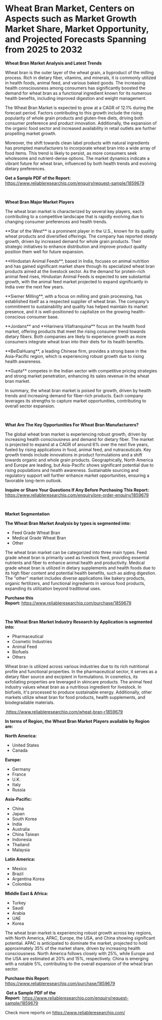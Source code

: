 <p><h1>Wheat Bran Market, Centers on Aspects such as Market Growth Market Share, Market Opportunity, and Projected Forecasts Spanning from 2025 to 2032</h1></p><p><strong>Wheat Bran Market Analysis and Latest Trends</strong></p>
<p><p>Wheat bran is the outer layer of the wheat grain, a byproduct of the milling process. Rich in dietary fiber, vitamins, and minerals, it is commonly utilized in health foods, animal feed, and various baked goods. The increasing health consciousness among consumers has significantly boosted the demand for wheat bran as a functional ingredient known for its numerous health benefits, including improved digestion and weight management.</p><p>The Wheat Bran Market is expected to grow at a CAGR of 12.1% during the forecast period. Factors contributing to this growth include the rising popularity of whole grain products and gluten-free diets, driving both consumer preference and product innovation. Additionally, the expansion of the organic food sector and increased availability in retail outlets are further propelling market growth.</p><p>Moreover, the shift towards clean label products with natural ingredients has prompted manufacturers to incorporate wheat bran into a wide array of food items. This trend is likely to persist, as more consumers seek wholesome and nutrient-dense options. The market dynamics indicate a vibrant future for wheat bran, influenced by both health trends and evolving dietary preferences.</p></p>
<p><strong>Get a Sample PDF of the Report:&nbsp;</strong> <a href="https://www.reliableresearchiq.com/enquiry/request-sample/1859679?utm_campaign=2442&utm_medium=2&utm_source=Github&utm_content=ia&utm_term=14022025&utm_id=wheat-bran">https://www.reliableresearchiq.com/enquiry/request-sample/1859679</a></p>
<p>&nbsp;</p>
<p><strong>Wheat Bran Major Market Players</strong></p>
<p><p>The wheat bran market is characterized by several key players, each contributing to a competitive landscape that is rapidly evolving due to changing consumer preferences and health trends. </p><p>**Star of the West** is a prominent player in the U.S., known for its quality wheat products and diversified offerings. The company has reported steady growth, driven by increased demand for whole grain products. Their strategic initiatives to enhance distribution and improve product quality position them well for future expansion.</p><p>**Hindustan Animal Feeds**, based in India, focuses on animal nutrition and has gained significant market share through its specialized wheat bran products aimed at the livestock sector. As the demand for protein-rich animal feed rises, Hindustan Animal Feeds is expected to see substantial growth, with the animal feed market projected to expand significantly in India over the next few years.</p><p>**Siemer Milling**, with a focus on milling and grain processing, has established itself as a respected supplier of wheat bran. The company's commitment to sustainability and quality has helped maintain its market presence, and it is well-positioned to capitalize on the growing health-conscious consumer base.</p><p>**Jordans** and **Harinera Vilafranquina** focus on the health food market, offering products that meet the rising consumer trend towards dietary fibers. Both companies are likely to experience growth as more consumers integrate wheat bran into their diets for its health benefits.</p><p>**BeiDaHuang**, a leading Chinese firm, provides a strong base in the Asia-Pacific region, which is experiencing robust growth due to rising health awareness.</p><p>**Gupta** competes in the Indian sector with competitive pricing strategies and strong market penetration, enhancing its sales revenue in the wheat bran market.</p><p>In summary, the wheat bran market is poised for growth, driven by health trends and increasing demand for fiber-rich products. Each company leverages its strengths to capture market opportunities, contributing to overall sector expansion.</p></p>
<p>&nbsp;</p>
<p><strong>What Are The Key Opportunities For Wheat Bran Manufacturers?</strong></p>
<p><p>The global wheat bran market is experiencing robust growth, driven by increasing health consciousness and demand for dietary fiber. The market is projected to expand at a CAGR of around 6% over the next five years, fueled by rising applications in food, animal feed, and nutraceuticals. Key growth trends include innovations in product formulations and a shift towards organic and whole grain products. Geographically, North America and Europe are leading, but Asia-Pacific shows significant potential due to rising populations and health awareness. Sustainable sourcing and regulatory support will further enhance market opportunities, ensuring a favorable long-term outlook.</p></p>
<p><strong>Inquire or Share Your Questions If Any Before Purchasing This Report:</strong> <a href="https://www.reliableresearchiq.com/enquiry/pre-order-enquiry/1859679?utm_campaign=2442&utm_medium=2&utm_source=Github&utm_content=ia&utm_term=14022025&utm_id=wheat-bran">https://www.reliableresearchiq.com/enquiry/pre-order-enquiry/1859679</a></p>
<p>&nbsp;</p>
<p><strong>Market Segmentation</strong></p>
<p><strong>The Wheat Bran Market Analysis by types is segmented into:</strong></p>
<p><ul><li>Feed Grade Wheat Bran</li><li>Medical Grade Wheat Bran</li><li>Other</li></ul></p>
<p><p>The wheat bran market can be categorized into three main types. Feed grade wheat bran is primarily used as livestock feed, providing essential nutrients and fiber to enhance animal health and productivity. Medical grade wheat bran is utilized in dietary supplements and health foods due to its high fiber content and potential health benefits, such as aiding digestion. The "other" market includes diverse applications like bakery products, organic fertilizers, and functional ingredients in various food products, expanding its utilization beyond traditional uses.</p></p>
<p><strong>Purchase this Report:&nbsp;</strong><a href="https://www.reliableresearchiq.com/purchase/1859679?utm_campaign=2442&utm_medium=2&utm_source=Github&utm_content=ia&utm_term=14022025&utm_id=wheat-bran">https://www.reliableresearchiq.com/purchase/1859679</a></p>
<p>&nbsp;</p>
<p><strong>The Wheat Bran Market Industry Research by Application is segmented into:</strong></p>
<p><ul><li>Pharmaceutical</li><li>Cosmetic Industries</li><li>Animal Feed</li><li>Biofuels</li><li>Others</li></ul></p>
<p><p>Wheat bran is utilized across various industries due to its rich nutritional profile and functional properties. In the pharmaceutical sector, it serves as a dietary fiber source and excipient in formulations. In cosmetics, its exfoliating properties are leveraged in skincare products. The animal feed industry values wheat bran as a nutritious ingredient for livestock. In biofuels, it's processed to produce sustainable energy. Additionally, other markets utilize wheat bran for food products, health supplements, and biodegradable materials.</p></p>
<p><a href="https://www.reliableresearchiq.com/wheat-bran-r1859679?utm_campaign=2442&utm_medium=2&utm_source=Github&utm_content=ia&utm_term=14022025&utm_id=wheat-bran">&nbsp;https://www.reliableresearchiq.com/wheat-bran-r1859679</a></p>
<p><strong>In terms of Region, the Wheat Bran Market Players available by Region are:</strong></p>
<p>
    <p> <strong> North America: </strong>
        <ul>
            <li>United States</li>
            <li>Canada</li>
        </ul>
        </p> 
    <p> <strong> Europe: </strong>
        <ul>
            <li>Germany</li>
            <li>France</li>
            <li>U.K.</li>
            <li>Italy</li>
            <li>Russia</li>
        </ul>
        </p> 
    <p> <strong> Asia-Pacific: </strong>
        <ul>
            <li>China</li>
            <li>Japan</li>
            <li>South Korea</li>
            <li>India</li>
            <li>Australia</li>
            <li>China Taiwan</li>
            <li>Indonesia</li>
            <li>Thailand</li>
            <li>Malaysia</li>
        </ul>
        </p> 
    <p> <strong> Latin America: </strong>
        <ul>
            <li>Mexico</li>
            <li>Brazil</li>
            <li>Argentina Korea</li>
            <li>Colombia</li>
        </ul>
        </p> 
    <p> <strong> Middle East & Africa: </strong>
        <ul>
            <li>Turkey</li>
            <li>Saudi</li>
            <li>Arabia</li>
            <li>UAE</li>
            <li>Korea</li>
        </ul>
    </p>
    </p>
<p><p>The wheat bran market is experiencing robust growth across key regions, with North America, APAC, Europe, the USA, and China showing significant potential. APAC is anticipated to dominate the market, projected to hold approximately 35% of the market share, driven by increasing health consciousness. North America follows closely with 25%, while Europe and the USA are estimated at 20% and 15%, respectively. China is emerging with a notable 5%, contributing to the overall expansion of the wheat bran sector.</p></p>
<p><strong>Purchase this Report: </strong><a href="https://www.reliableresearchiq.com/purchase/1859679?utm_campaign=2442&utm_medium=2&utm_source=Github&utm_content=ia&utm_term=14022025&utm_id=wheat-bran">https://www.reliableresearchiq.com/purchase/1859679</a></p>
<p>&nbsp;<strong>Get a Sample PDF of the Report:&nbsp;&nbsp;</strong><a href="https://www.reliableresearchiq.com/enquiry/request-sample/1859679?utm_campaign=2442&utm_medium=2&utm_source=Github&utm_content=ia&utm_term=14022025&utm_id=wheat-bran">https://www.reliableresearchiq.com/enquiry/request-sample/1859679</a></p>
<p><strong></strong></p>
<p>Check more reports on <a href="https://www.reliableresearchiq.com/?utm_campaign=2442&utm_medium=2&utm_source=Github&utm_content=ia&utm_term=14022025&utm_id=wheat-bran">https://www.reliableresearchiq.com/</a></p>